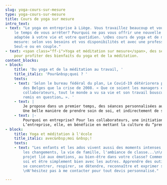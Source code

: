 ```yaml
---
slug: yoga-cours-sur-mesure
type: yoga-cours-sur-mesure
title: Cours de yoga sur mesure
intro_text:
- text: "Le yoga en entreprise à Liège. Vous travaillez beaucoup et vous n'avez pas
    le temps de vous arrêter? Pourquoi ne pas vous offrir une nouvelle expérience
    adaptée à votre vie et votre quotidien. \nDes cours de yoga et de méditation sur
    mesure: selon vos besoins et vos disponibilités et avec une professeur certifiée.
    Seul-e ou en couple."
- text: <span class="ff-i">Yoga et méditation sur mesure</span>, des sessions personnalisées
    pour profiter des bienfaits du yoga et de la méditation.
content_blocks:
- block:
    title: 'Du yoga et de la méditation au travail, '
    title_italic: 'Pour&nbsp;quoi ? '
    texts:
    - text: 'Selon le bureau fédéral du plan, Le Covid-19 détériorera plus le bien-être
        des Belges que la crise de 2008. « Que ce soient les managers et CEO ou leurs
        collaborateurs, tout le monde a vu sa vie et son travail bousculé, suspendu,
        remis en question… ». '
    - text: |
        Je propose dans un premier temps, des séances personnalisées aux managers et membres de comités de direction. ( à domicile ou au bureau)
        Une belle manière de prendre soin de soi, et indirectement de ses équipes et collaborateurs en ces temps mouvementés. Et pourquoi pas, par la suite, lorsque la situation sanitaire le permet, proposer des initiations à vos équipes...
    - text: |-
        Pourquoi en entreprise? Pour les collaborateurs, une initiation c'est avant tout une expérience nouvelle et des outils concrets pour s'apaiser et gérer le stress. Cela peut aussi donner des clés pour prendre soin de son corps et soutenir une prise de recul sur les objets de tensions en étant plus à l’écoute de ses besoins.
        L’entreprise, elle, en bénéficie en mettant la culture du “prendre soin de soi” au cœur de ses valeurs et en créant une atmosphère de bienveillance entre employés.
- block:
    title: Yoga et méditation à l'école
    title_italic: avec&nbsp;moi &nbsp;!
    texts:
    - text: "Les enfants et les ados vivent aussi des moments intenses, avec les émotions,
        les changements, la vie de famille, l'ambiance de classe...\n\nVous avez un
        projet lié aux émotions, au bien-être dans votre classe? Comment se connaître
        soi et être simplement bien avec les autres. Apprendre des outils pour mieux
        se concentrer, respirer, se détendre, reconnaître et exprimer ses sentiments,...
        \nN'hésitez pas à me contacter pour tout devis personnalisé."

---
```


